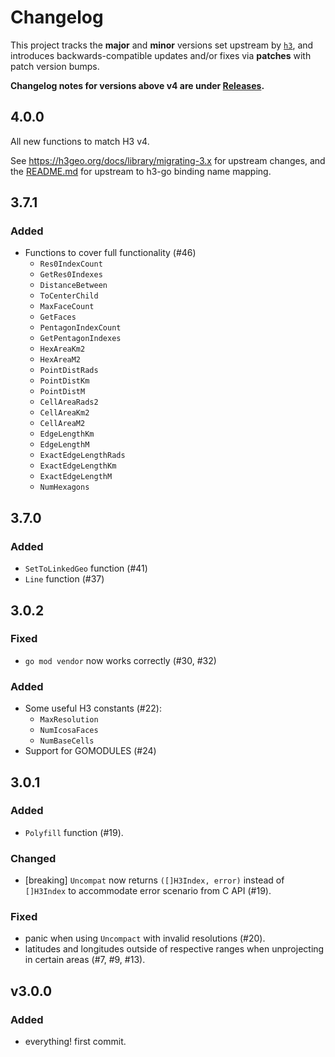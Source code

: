 # Changelog

This project tracks the **major** and **minor** versions set upstream by
[`h3`](github.com/uber/h3), and introduces backwards-compatible updates and/or
fixes via **patches** with patch version bumps.

**Changelog notes for versions above v4 are under [Releases](https://github.com/uber/h3-go/releases).**

## 4.0.0

All new functions to match H3 v4.

See <https://h3geo.org/docs/library/migrating-3.x> for upstream changes, and the
[README.md](./README.md) for upstream to h3-go binding name mapping.

## 3.7.1

### Added

* Functions to cover full functionality (#46)
  * `Res0IndexCount`
  * `GetRes0Indexes`
  * `DistanceBetween`
  * `ToCenterChild`
  * `MaxFaceCount`
  * `GetFaces`
  * `PentagonIndexCount`
  * `GetPentagonIndexes`
  * `HexAreaKm2`
  * `HexAreaM2`
  * `PointDistRads`
  * `PointDistKm`
  * `PointDistM`
  * `CellAreaRads2`
  * `CellAreaKm2`
  * `CellAreaM2`
  * `EdgeLengthKm`
  * `EdgeLengthM`
  * `ExactEdgeLengthRads`
  * `ExactEdgeLengthKm`
  * `ExactEdgeLengthM`
  * `NumHexagons`

## 3.7.0

### Added

* `SetToLinkedGeo` function (#41)
* `Line` function (#37)

## 3.0.2

### Fixed

* `go mod vendor` now works correctly (#30, #32)

### Added

* Some useful H3 constants (#22):
  * `MaxResolution`
  * `NumIcosaFaces`
  * `NumBaseCells`
* Support for GOMODULES (#24)

## 3.0.1

### Added

* `Polyfill` function (#19).

### Changed

* [breaking] `Uncompat` now returns `([]H3Index, error)` instead of `[]H3Index`
  to accommodate error scenario from C API (#19).

### Fixed

* panic when using `Uncompact` with invalid resolutions (#20).
* latitudes and longitudes outside of respective ranges when unprojecting in
  certain areas (#7, #9, #13).

## v3.0.0

### Added

* everything! first commit.
